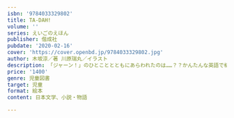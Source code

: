 ```yaml
---
isbn: '9784033329802'
title: TA-DAH!
volume: ''
series: えいごのえほん
publisher: 偕成社
pubdate: '2020-02-16'
cover: 'https://cover.openbd.jp/9784033329802.jpg'
author: 木坂涼／著 川原瑞丸／イラスト
description: 「ジャーン！」のひとこととともにあらわれたのは……？？かんたんな英語で構成された絵本。楽しいフレーズで英語に親しもう！
price: '1400'
genre: 児童図書
target: 児童
format: 絵本
content: 日本文学、小説・物語

---
```

